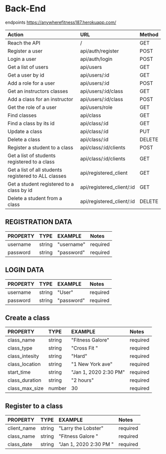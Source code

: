 # Back-End

endpoints
https://anywherefitness187.herokuapp.com/

| Action                                               | URL                       | Method |
| :--------------------------------------------------- | :------------------------ | :----- |
| Reach the API                                        | /                         | GET    |
| Register a user                                      | api/auth/register         | POST   |
| Login a user                                         | api/auth/login            | POST   |
| Get a list of users                                  | api/users                 | GET    |
| Get a user by id                                     | api/users/:id             | GET    |
| Add a role for a user                                | api/users/:id             | POST   |
| Get an instructors classes                           | api/users/:id/class       | GET    |
| Add a class for an instructor                        | api/users/:id/class       | POST   |
| Get the role of a user                               | api/users/role            | GET    |
| Find classes                                         | api/class                 | GET    |
| Find a class by its id                               | api/class/:id             | GET    |
| Update a class                                       | api/class/:id             | PUT    |
| Delete a class                                       | api/class/:id             | DELETE |
| Register a student to a class                        | api/class/:id/clients     | POST   |
| Get a list of students registered to a class         | api/class/:id/clients     | GET    |
| Get a list of all students registered to ALL classes | api/registered_client     | GET    |
| Get a student registered to a class by id            | api/registered_client/:id | GET    |
| Delete a student from a class                        | api/registered_client/:id | DELETE    |

## REGISTRATION DATA

| PROPERTY | TYPE   | EXAMPLE    | Notes    |
| :------- | :----- | :--------- | :------- |
| username | string | "username" | required |
| password | string | "password" | required |

## LOGIN DATA

| PROPERTY | TYPE   | EXAMPLE    | Notes    |
| :------- | :----- | :--------- | :------- |
| username | string | "User"     | required |
| password | string | "password" | required |

## Create a class

| PROPERTY       | TYPE   | EXAMPLE               | Notes    |
| :------------- | :----- | :-------------------- | :------- |
| class_name     | string | "Fitness Galore"      | required |
| class_type     | string | "Cross Fit "          | required |
| class_intesity | string | "Hard"                | required |
| class_location | string | "1 New York ave"      | required |
| start_time     | string | "Jan 1, 2020 2:30 PM" | required |
| class_duration | string | "2 hours"             | required |
| class_max_size | number | 30                    | required |

## Register to a class

| PROPERTY    | TYPE   | EXAMPLE                | Notes    |
| :---------- | :----- | :--------------------- | :------- |
| client_name | string | "Larry the Lobster"    | required |
| class_name  | string | "Fitness Galore "      | required |
| class_date  | string | "Jan 1, 2020 2:30 PM " | required |
